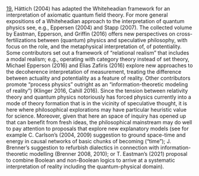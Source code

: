 [19.](https://plato.stanford.edu/entries/process-philosophy/index.html#ref-19) Hättich (2004) has adapted the Whiteheadian framework for an interpretation of axiomatic quantum field theory. For more general expositions of a Whiteheadian approach to the interpretation of quantum physics see, e.g., Eppersen (2004) and Stapp (2007). The collected volume by Eastman, Epperson, and Griffin (2016) offers new perspectives on cross-fertilizations between (quantum) physics and speculative philosophy, with focus on the role, and the metaphysical interpretation of, of potentiality. Some contributors set out a framework of “relational realism” that includes a modal realism; e.g., operating with category theory instead of set theory, Michael Epperson (2016) and Elias Zafiris (2016) explore new approaches to the decoherence interpretation of measurement, treating the difference between actuality and potentiality as a feature of reality. Other contributors promote “process physics” outright as an “information-theoretic modeling of reality”) (Klinger 2016, Cahill 2016). Since the tension between relativity theory and quantum physics notoriously has forced physics currently into a mode of theory formation that is in the vicinity of speculative thought, it is here where philosophical explorations may have particular heuristic value for science. Moreover, given that here an space of inquiry has opened up that can benefit from fresh ideas, the philosophical mainstream may do well to pay attention to proposals that explore new explanatory models (see for example C. Carlson’s (2004, 2009) suggestion to ground space-time and energy in causal networks of basic chunks of becoming (“time”); J. Brenner’s suggestion to refurbish dialectics in connection with information-theoretic modelling (Brenner 2008, 2010); or T. Eastman’s (2021) proposal to combine Boolean and non-Boolean logics to arrive at a systematic interpretation of reality including the quantum-physical domain).